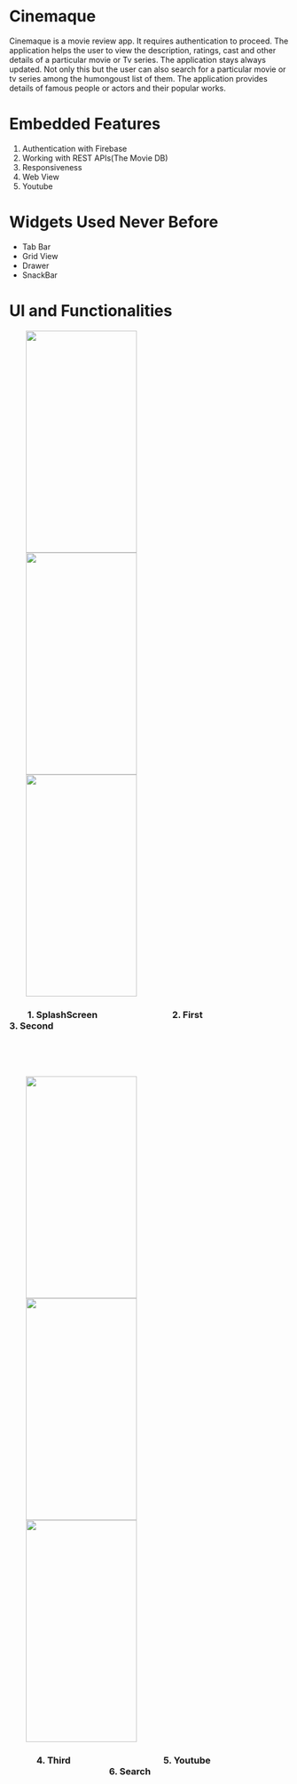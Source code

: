 # Cinemaque
<p align='left'>Cinemaque is a movie review app. It requires authentication to proceed. The application helps the user to view the description, ratings, cast and other details of a particular movie or Tv series. The application stays always updated. Not only this but the user can also search for a particular movie or tv series among the humongoust list of them. The application provides details of famous people or actors and their popular works.
</p>  

#    Embedded Features<br>
 1. Authentication with Firebase<br>
 2. Working with REST APIs(The Movie DB)<br>
 3. Responsiveness<br>
 4. Web View<br>
 5. Youtube<br>

# Widgets Used Never Before<br>
- Tab Bar<br>
- Grid View<br>
- Drawer<br>
- SnackBar<br>

# UI and Functionalities<br>
<p>
 <img src = 'Readme/splashscreen.gif' height = 400 width = 200 hspace=30 >
 <img src = 'Readme/first.gif' height = 400 width = 200 hspace=30 >
 <img src = 'Readme/second.gif' height = 400 width = 200 hspace=30 >
 </p>
 <h3>&emsp;&emsp;1. SplashScreen  &emsp;&emsp;&emsp;&emsp;&emsp;&emsp;&emsp;&emsp;2. First &emsp;&emsp;&emsp;&emsp;&emsp;&emsp;&emsp;&emsp;&emsp;3. Second </h3>
 <br/><br/><br/>
<p>
 <img src = 'Readme/third.gif' height = 400 width = 200 hspace=30 >
 <img src = 'Readme/fourth.gif' height = 400 width = 200 hspace=30 >
 <img src = 'Readme/fifth.gif' height = 400 width = 200 hspace=30 >
 </p>
 <h3>&emsp;&emsp;&emsp;4. Third  &emsp;&emsp;&emsp;&emsp;&emsp;&emsp;&emsp;&emsp;&emsp;&emsp;5. Youtube &emsp;&emsp;&emsp;&emsp;&emsp;&emsp;&emsp;&emsp;&emsp;&emsp;&emsp;6. Search </h3>
 
 


